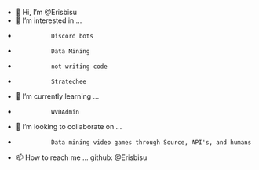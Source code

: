 - 👋 Hi, I’m @Erisbisu
- 👀 I’m interested in ...
- 				Discord bots
- 				Data Mining
- 				not writing code
- 				Stratechee
- 🌱 I’m currently learning ...
- 				WVDAdmin
- 💞️ I’m looking to collaborate on ...
- 				Data mining video games through Source, API's, and humans
- 📫 How to reach me ...
					github: @Erisbisu
<!---
Erisbisu/Erisbisu is a ✨ special ✨ repository because its `README.md` (this file) appears on your GitHub profile.
You can click the Preview link to take a look at your changes.
--->
